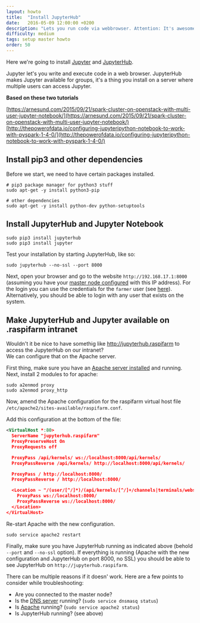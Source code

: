 ```yaml
---
layout: howto
title:  "Install JupyterHub"
date:   2016-05-09 12:00:00 +0200
description: "Lets you run code via webbrowser. Attention: It's awesome!"
difficulty: medium
tags: setup master howto
order: 50
---
```


Here we're going to install [Jupyter](http://jupyter.org/) and [JupyterHub](https://github.com/jupyterhub/jupyterhub).  

Jupyter let's you write and execute code in a web browser. JupyterHub makes Jupyter available for groups, it's a thing you install on a server where multiple users can access Jupyter.

**Based on these two tutorials**

[https://arnesund.com/2015/09/21/spark-cluster-on-openstack-with-multi-user-jupyter-notebook/](https://arnesund.com/2015/09/21/spark-cluster-on-openstack-with-multi-user-jupyter-notebook/)  
[http://thepowerofdata.io/configuring-jupyteripython-notebook-to-work-with-pyspark-1-4-0/](http://thepowerofdata.io/configuring-jupyteripython-notebook-to-work-with-pyspark-1-4-0/)

## Install pip3 and other dependencies

Before we start, we need to have certain packages installed.

```
# pip3 package manager for python3 stuff
sudo apt-get -y install python3-pip

# other dependencies
sudo apt-get -y install python-dev python-setuptools
```


## Install JupyterHub and Jupyter Notebook

```
sudo pip3 install jupyterhub
sudo pip3 install jupyter
```

Test your installation by starting JupyterHub, like so:

```shell
sudo jupyterhub --no-ssl --port 8000
```

Next, open your browser and go to the website `http://192.168.17.1:8000` (assuming you have your [master node configured](/setup.html) with this IP address). For the login you can use the credentials for the `farmer` user (see [here](/howtos/setup-admin-group-and-users)). Alternatively, you should be able to login with any user that exists on the system.


## Make JupyterHub and Jupyter available on .raspifarm intranet

Wouldn't it be nice to have somethig like http://jupyterhub.raspifarm to access the JupyterHub on our intranet?  
We can configure that on the Apache server.

First thing, make sure you have an [Apache server installed](/howtos/install-apache) and running. Next, install 2 modules to for apache:

```shell
sudo a2enmod proxy
sudo a2enmod proxy_http
```

Now, amend the Apache configuration for the raspifarm virtual host file `/etc/apache2/sites-available/raspifarm.conf`.

Add this configuration at the bottom of the file:

```xml
<VirtualHost *:80>
  ServerName "jupyterhub.raspifarm"
  ProxyPreserveHost On
  ProxyRequests off

  ProxyPass /api/kernels/ ws://localhost:8000/api/kernels/
  ProxyPassReverse /api/kernels/ http://localhost:8000/api/kernels/

  ProxyPass / http://localhost:8000/
  ProxyPassReverse / http://localhost:8000/

  <Location ~ "/(user/[^/]*)/(api/kernels/[^/]+/channels|terminals/websocket)/?">
    ProxyPass ws://localhost:8000/
    ProxyPassReverse ws://localhost:8000/
  </Location>
</VirtualHost>
```

Re-start Apache with the new configuration.

```shell
sudo service apache2 restart
```

Finally, make sure you have JupyterHub running as indicated above (behold `--port` and `--no-ssl` option). If everything is running (Apache with the new configuration and JupyterHub on port 8000, no SSL) you should be able to see JupyterHub on `http://jupyterhub.raspifarm`.

There can be multiple reasons if it doesn' work. Here are a few points to consider while troubleshooting:

- Are you connected to the master node?
- Is the [DNS server](/howtos/install-dnsmasq) running? (`sudo service dnsmasq status`)
- Is [Apache](/howtos/install-apache) running? (`sudo service apache2 status`)
- Is JupyterHub running? (see above)

